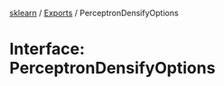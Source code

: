 [sklearn](../readme.md) / [Exports](../modules.md) / PerceptronDensifyOptions

# Interface: PerceptronDensifyOptions
